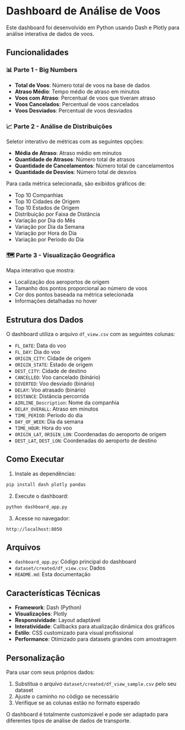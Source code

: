 # Dashboard de Análise de Voos

Este dashboard foi desenvolvido em Python usando Dash e Plotly para análise interativa de dados de voos.

## Funcionalidades

### 📊 Parte 1 - Big Numbers

- **Total de Voos**: Número total de voos na base de dados
- **Atraso Médio**: Tempo médio de atraso em minutos
- **Voos com Atraso**: Percentual de voos que tiveram atraso
- **Voos Cancelados**: Percentual de voos cancelados
- **Voos Desviados**: Percentual de voos desviados

### 📈 Parte 2 - Análise de Distribuições

Seletor interativo de métricas com as seguintes opções:

- **Média de Atraso**: Atraso médio em minutos
- **Quantidade de Atrasos**: Número total de atrasos
- **Quantidade de Cancelamentos**: Número total de cancelamentos
- **Quantidade de Desvios**: Número total de desvios

Para cada métrica selecionada, são exibidos gráficos de:

- Top 10 Companhias
- Top 10 Cidades de Origem
- Top 10 Estados de Origem
- Distribuição por Faixa de Distância
- Variação por Dia do Mês
- Variação por Dia da Semana
- Variação por Hora do Dia
- Variação por Período do Dia

### 🗺️ Parte 3 - Visualização Geográfica

Mapa interativo que mostra:

- Localização dos aeroportos de origem
- Tamanho dos pontos proporcional ao número de voos
- Cor dos pontos baseada na métrica selecionada
- Informações detalhadas no hover

## Estrutura dos Dados

O dashboard utiliza o arquivo `df_view.csv` com as seguintes colunas:

- `FL_DATE`: Data do voo
- `FL_DAY`: Dia do voo
- `ORIGIN_CITY`: Cidade de origem
- `ORIGIN_STATE`: Estado de origem
- `DEST_CITY`: Cidade de destino
- `CANCELLED`: Voo cancelado (binário)
- `DIVERTED`: Voo desviado (binário)
- `DELAY`: Voo atrasado (binário)
- `DISTANCE`: Distância percorrida
- `AIRLINE_Description`: Nome da companhia
- `DELAY_OVERALL`: Atraso em minutos
- `TIME_PERIOD`: Período do dia
- `DAY_OF_WEEK`: Dia da semana
- `TIME_HOUR`: Hora do voo
- `ORIGIN_LAT`, `ORIGIN_LON`: Coordenadas do aeroporto de origem
- `DEST_LAT`, `DEST_LON`: Coordenadas do aeroporto de destino

## Como Executar

1. Instale as dependências:

```bash
pip install dash plotly pandas
```

2. Execute o dashboard:

```bash
python dashboard_app.py
```

3. Acesse no navegador:

```
http://localhost:8050
```

## Arquivos

- `dashboard_app.py`: Código principal do dashboard
- `dataset/created/df_view.csv`: Dados
- `README.md`: Esta documentação

## Características Técnicas

- **Framework**: Dash (Python)
- **Visualizações**: Plotly
- **Responsividade**: Layout adaptável
- **Interatividade**: Callbacks para atualização dinâmica dos gráficos
- **Estilo**: CSS customizado para visual profissional
- **Performance**: Otimizado para datasets grandes com amostragem

## Personalização

Para usar com seus próprios dados:

1. Substitua o arquivo `dataset/created/df_view_sample.csv` pelo seu dataset
2. Ajuste o caminho no código se necessário
3. Verifique se as colunas estão no formato esperado

O dashboard é totalmente customizável e pode ser adaptado para diferentes tipos de análise de dados de transporte.
